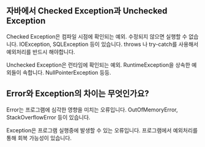 ## 자바에서 Checked Exception과 Unchecked Exception
Checked Exception은 컴파일 시점에 확인되는 예외. 수정되지 않으면 실행할 수 없습니다. IOException, SQLException 등이 있습니다. throws 나 try-catch를 사용해서 예외처리를 반드시 해야합니다.

Unchecked Exception은 런타임에 확인되는 예외. RuntimeException을 상속한 예외들이 속합니다. NullPointerException 등등.

## Error와 Exception의 차이는 무엇인가요?
Error는 프로그램에 심각한 영향을 미치는 오류입니다. OutOfMemoryError, StackOverflowError 등이 있습니다.

Exception은 프로그램 실행중에 발생할 수 있는 오류입니다. 프로그램에서 예외처리를 통해 회복 가능성이 있습니다.